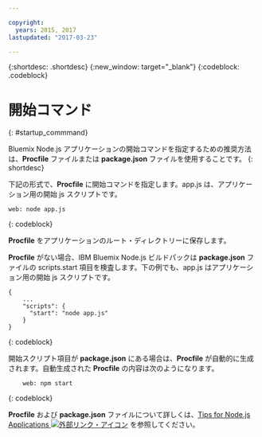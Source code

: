 ```yaml
---

copyright:
  years: 2015, 2017
lastupdated: "2017-03-23"

---
```


{:shortdesc: .shortdesc}
{:new_window: target="_blank"}
{:codeblock: .codeblock}


# 開始コマンド
{: #startup_commmand}

Bluemix Node.js アプリケーションの開始コマンドを指定するための推奨方法は、**Procfile** ファイルまたは **package.json** ファイルを使用することです。
{: shortdesc}

下記の形式で、**Procfile** に開始コマンドを指定します。app.js は、アプリケーション用の開始 js スクリプトです。
```
web: node app.js
```
{: codeblock}

**Procfile** をアプリケーションのルート・ディレクトリーに保存します。

**Procfile** がない場合、IBM Bluemix Node.js ビルドパックは **package.json** ファイルの scripts.start 項目を検査します。下の例でも、app.js はアプリケーション用の開始 js スクリプトです。

```
{
    ...   
    "scripts": {
      "start": "node app.js"
    }
}
```
{: codeblock}

開始スクリプト項目が **package.json** にある場合は、**Procfile** が自動的に生成されます。自動生成された **Procfile** の内容は次のようになります。

```
    web: npm start
```
{: codeblock}

**Procfile** および **package.json** ファイルについて詳しくは、[Tips for Node.js Applications ![外部リンク・アイコン](../../icons/launch-glyph.svg "外部リンク・アイコン")](https://docs.cloudfoundry.org/buildpacks/node/node-tips.html) を参照してください。
